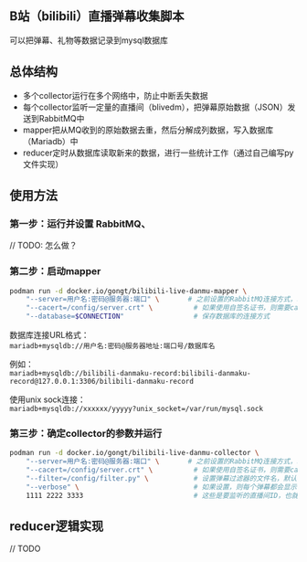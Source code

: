 ## B站（bilibili）直播弹幕收集脚本

可以把弹幕、礼物等数据记录到mysql数据库

## 总体结构
* 多个collector运行在多个网络中，防止中断丢失数据
* 每个collector监听一定量的直播间（blivedm），把弹幕原始数据（JSON）发送到RabbitMQ中
* mapper把从MQ收到的原始数据去重，然后分解成列数据，写入数据库（Mariadb）中
* reducer定时从数据库读取新来的数据，进行一些统计工作（通过自己编写py文件实现）

## 使用方法
### 第一步：运行并设置 RabbitMQ、
// TODO: 怎么做？

### 第二步：启动mapper
```bash
podman run -d docker.io/gongt/bilibili-live-danmu-mapper \
	"--server=用户名:密码@服务器:端口" \       # 之前设置的RabbitMQ连接方式，端口即使默认也必须写明
	"--cacert=/config/server.crt" \          # 如果使用自签名证书，则需要cacert，否则不需要
	"--database=$CONNECTION"                 # 保存数据库的连接方式
```

数据库连接URL格式：    
`mariadb+mysqldb://用户名:密码@服务器地址:端口号/数据库名`

例如：    
`mariadb+mysqldb://bilibili-danmaku-record:bilibili-danmaku-record@127.0.0.1:3306/bilibili-danmaku-record`

使用unix sock连接：    
`mariadb+mysqldb://xxxxxx/yyyyy?unix_socket=/var/run/mysql.sock`

### 第三步：确定collector的参数并运行
```bash
podman run -d docker.io/gongt/bilibili-live-danmu-collector \
	"--server=用户名:密码@服务器:端口" \       # 之前设置的RabbitMQ连接方式，端口即使默认也必须写明
	"--cacert=/config/server.crt" \          # 如果使用自签名证书，则需要cacert，否则不需要
	"--filter=/config/filter.py" \           # 设置弹幕过滤器的文件名，默认不过滤
	"--verbose" \                            # 如果设置，则每个弹幕都会显示出来（将输出大量日志，正常使用不要加这个参数）
	1111 2222 3333                           # 这些是要监听的直播间ID，也就是URL中的数字
```

## reducer逻辑实现
// TODO
